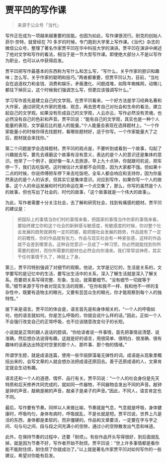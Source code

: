 # 贾平凹的写作课
> 来源于公众号「当代」

写作正在成为一项越来越重要的技能。也因为如此，写作课很流行。耐克的创始人菲尔·奈特，就曾经在 70 多岁的时候，专门跑到大学里上写作课。《当代》杂志的微信公众号，整理了著名作家贾平凹在华中科技大学的演讲。贾平凹在演讲中阐述了他对文学和写作的看法，相当于是一节大型写作课。即使绝大部分人不是以写作为职业，也可以从中获得启发。

贾平凹把写作最基本的东西称为写什么和怎么写，“写什么，关乎作家的胆识和趣味；怎么写，关乎作家的聪明和技巧。”两者都重要，但贾平凹认为，目前，“当社会在追逐权力和金钱、消费和娱乐，矛盾激化、问题成堆，如陈年蜘蛛网，动哪儿都往下掉灰尘，这个时候我们强调怎么写，但更应该强调写什么。”

学习写作首先是建立自己的文学观。在贾平凹看来，一个好方法是学习经典名著和大作家，通过研究大作家的思维、观念，再去思考自己对社会和生命的看法，建立起自己的文学观。如果没有形成自己的文学观，人云亦云，写作必然没有灵魂，也必然没有自己的色彩和声音。贾平凹说：“能有自己的文学观，其实也是一种个人能量的表现，文学最后比的是人的能量。”个人能量会表现在选择题材上。“一个作家能量小的时候你得去找题材，看哪些题材好，适于你写。一个作家能量大了之后，题材就会来找你。”

第二个问题是学会选择题材。贾平凹的观点是，不要听到或看到一个故事，勾起了兴趣就去写。要先去琢磨这个故事有没有意义，表达的是个人的意识还是集体的意识。他举了一个例子，就好像一车人去旅游，早上九十点钟，你就跟司机说，把车停一下，我们去吃饭吧。这时候估计大家都不会同意，因为大家都不饿。但如果十二点的时候，你说师傅把车停下来去吃饭吧，全车人都会响应和支持你，因为你虽然表达的是个人的诉求，但其实它是集体意识。对应到写作，如果你写一个人的故事，这个人的命运发展和时代的命运在某一个点交集了，那么，你写的虽然是个人的故事，但也写出了社会的、时代的故事，「这个故事就是一个伟大的故事」。

为此，写作者需要十分关注社会，去了解和研究社会，找到有痛感的题材。贾平凹的建议是：

> 把国际上的事情当你们村的事情来看，把国家的事情当作你家的事情来看，要始终建立你和这个社会的新鲜感与敏感度，有敏感度的时候，你对整个社会发展的趋势就拥有一定的把握，能把握社会发展的趋势，作品就有了一定的前瞻性，你的作品就有张力，作品与现实社会有一种紧张感，这样的作品就不会差到哪里去。这种自觉意识一旦成了一种习惯，你必然就能找到你所需要的题材，而你所需要的题材也必然会向你涌来。我们常常说神奇，其实干任何事情干久了，神就上了身。

第三，贾平凹特别强调了对细节的观察。他说，文学是记忆的，生活是关系的，文学要写的是记忆中的生活，要写出生活中的关系，深入了解生活就是深入了解关系。而要把关系写得完整、形象、生动，就需要细节。“没有细节一切就等于零。”细节来源于写作者对现实生活的观察，“在你和我不一样、我和他不一样的复杂性中，既要有造物主的眼光，又要有芸芸众生的眼光，你才能观察到每个人的独特性。”

接下来是语言。贾平凹的体会是，语言首先是和身体相关的，“一个人的呼吸如何，他的语言就如何。你是怎么呼吸的，你就会说什么样的话。”因此，正如一个人不会强行改变自己的正常呼吸，也不应该随意改变句子的长短。

小说就是正常的跟人说话的腔调，“你给读者说一件事情，首先把事情说清楚、说准确，然后想办法说得有趣，这就是好的语言，用很简单、很明白、很准确、很有趣味的话表达出特定时空里的那个人、那件事、那个物的情绪。”

所谓学生腔，就是成语连篇，使用一些华丽辞藻毫无弹性的词。成语是从现象里概括出来的，会写文章的人就会想办法把成语还原回去。善于还原成语的人，文章肯定就会生动有趣。

语言还和一个人的道德、情怀、品行有关。贾平凹说：“一个人的社会身份是先天特质和后天修养共同完成的，就如同一件器物，不同器物会发出不同的声音。敲钟是钟的声音，敲碗是碗的声音，敲桌子是桌子的声音。”因此，不同人，语言肯定也不同。

最后，写作要有节奏。同样以人来做比喻，节奏就是气息，气息就是呼吸，身体健康时，呼吸均匀，身体有病时，呼吸就乱，不是长就是短。贾平凹说，世界上凡是活的东西，身体都是柔软的，而非僵硬的。作品和文章要活，一定要在字与字之间、句与句之间、段与段之间充满小的空隙，通过小的空隙散发出气息和味道。

此外，在保持节奏的过程中，还要「耐烦」。有些作品开头写得很好，到后面就乱掉，就是因为节奏不好，写作者开始不耐烦。贾平凹说：“世上许多事情都是看你能不能耐住烦，耐住烦了你就成功了。”以上就是著名作家贾平凹对如何写作的一些建议，希望对你能有启发。

